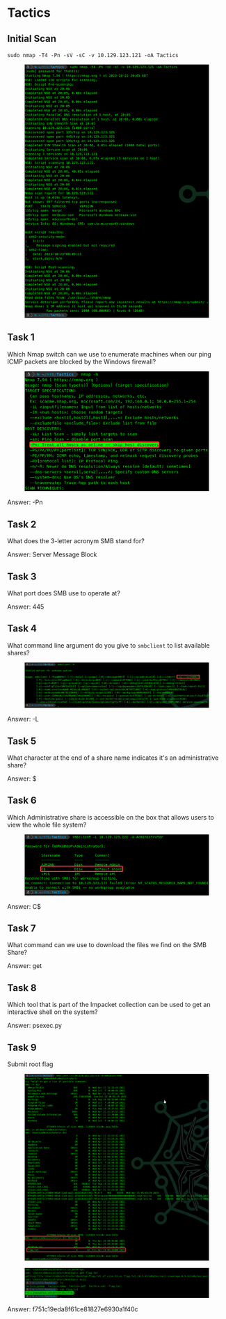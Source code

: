 # Tactics

## Initial Scan

```nmap
sudo nmap -T4 -Pn -sV -sC -v 10.129.123.121 -oA Tactics
```

<figure><img src="../../../.gitbook/assets/image (27).png" alt=""><figcaption></figcaption></figure>

## Task 1

Which Nmap switch can we use to enumerate machines when our ping ICMP packets are blocked by the Windows firewall?

<figure><img src="../../../.gitbook/assets/image (28).png" alt=""><figcaption></figcaption></figure>

Answer: -Pn

## Task 2

What does the 3-letter acronym SMB stand for?

Answer: Server Message Block

## Task 3

What port does SMB use to operate at?

Answer: 445

## Task 4

What command line argument do you give to `smbclient` to list available shares?

<figure><img src="../../../.gitbook/assets/image (29).png" alt=""><figcaption></figcaption></figure>

Answer: -L

## Task 5

What character at the end of a share name indicates it's an administrative share?

Answer: $

## Task 6

Which Administrative share is accessible on the box that allows users to view the whole file system?

<figure><img src="../../../.gitbook/assets/image (30).png" alt=""><figcaption></figcaption></figure>

Answer: C$

## Task 7

What command can we use to download the files we find on the SMB Share?

Answer: get

## Task 8

Which tool that is part of the Impacket collection can be used to get an interactive shell on the system?

Answer: psexec.py

## Task 9

Submit root flag

<figure><img src="../../../.gitbook/assets/image (31).png" alt=""><figcaption></figcaption></figure>

<figure><img src="../../../.gitbook/assets/image (32).png" alt=""><figcaption></figcaption></figure>

Answer: f751c19eda8f61ce81827e6930a1f40c
